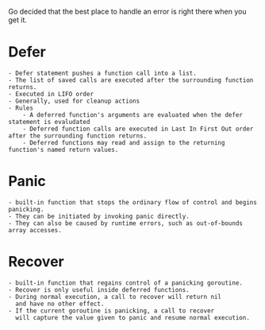 Go decided that the best place to handle an error is right there when you get it.

Defer
=====
    - Defer statement pushes a function call into a list.
    - The list of saved calls are executed after the surrounding function returns. 
    - Executed in LIFO order
    - Generally, used for cleanup actions
    - Rules
        - A deferred function's arguments are evaluated when the defer statement is evaludated
        - Deferred function calls are executed in Last In First Out order after the surrounding function returns.
        - Deferred functions may read and assign to the returning function's named return values.
        

Panic
=====
    - built-in function that stops the ordinary flow of control and begins panicking.
    - They can be initiated by invoking panic directly. 
    - They can also be caused by runtime errors, such as out-of-bounds array accesses.
    
Recover
=======
    - built-in function that regains control of a panicking goroutine. 
    - Recover is only useful inside deferred functions. 
    - During normal execution, a call to recover will return nil 
      and have no other effect. 
    - If the current goroutine is panicking, a call to recover 
      will capture the value given to panic and resume normal execution.
 
